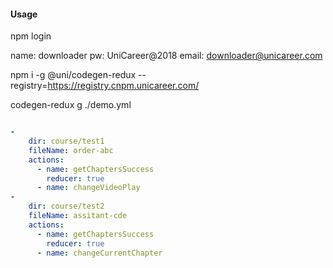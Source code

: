#### Usage

npm login

name: downloader
pw: UniCareer@2018
email: downloader@unicareer.com

npm i -g @uni/codegen-redux --registry=https://registry.cnpm.unicareer.com/

codegen-redux g ./demo.yml

```yml

-
    dir: course/test1
    fileName: order-abc
    actions:
      - name: getChaptersSuccess
        reducer: true
      - name: changeVideoPlay
-
    dir: course/test2
    fileName: assitant-cde
    actions:
      - name: getChaptersSuccess
        reducer: true
      - name: changeCurrentChapter
      
```
